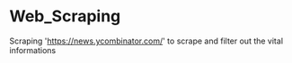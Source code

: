 # Web_Scraping
Scraping 'https://news.ycombinator.com/' to scrape and filter out the vital informations 
